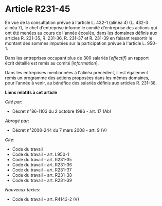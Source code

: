 # Article R231-45

En vue de la consultation prévue à l'article L. 432-1 (alinéa 4) (L. 432-3 alinéa 7), le chef d'entreprise informe le comité
d'entreprise des actions qui ont été menées au cours de l'année écoulée, dans les domaines définis aux articles R. 231-35, R.
231-36, R. 231-37 et R. 231-39 en faisant ressortir le montant des sommes imputées sur la participation prévue à l'article L.
950-1.

Dans les entreprises occupant plus de 300 salariés [*effectif*] un rapport écrit détaillé est remis au comité
[*information*].

Dans les entreprises mentionnées à l'alinéa précédent, il est également remis un programme des actions proposées dans les
mêmes domaines, pour l'année à venir, au bénéfice des salariés définis aux articles R. 231-38.

**Liens relatifs à cet article**

_Cité par_:

  - Décret n°86-1103 du 2 octobre 1986 - art. 17 (Ab)

_Abrogé par_:

  - Décret n°2008-244 du 7 mars 2008 - art. 9 (V)

_Cite_:

  - Code du travail
  - Code du travail - art. L950-1
  - Code du travail - art. R231-35
  - Code du travail - art. R231-36
  - Code du travail - art. R231-37
  - Code du travail - art. R231-38
  - Code du travail - art. R231-39

_Nouveaux textes_:

  - Code du travail - art. R4143-2 (V)

